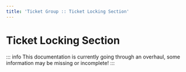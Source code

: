 ```yaml
---
title: 'Ticket Group :: Ticket Locking Section'
---
```


# Ticket Locking Section

::: info
This documentation is currently going through an overhaul, some information may be missing or incomplete!
:::
